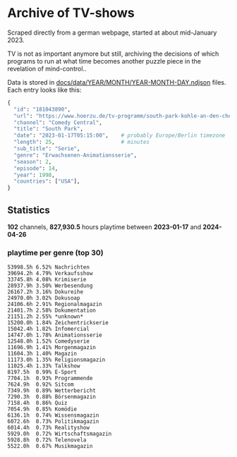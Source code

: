 # Archive of TV-shows

Scraped directly from a german webpage, started at about mid-January 2023.

TV is not as important anymore but still, archiving the decisions of which programs to run at what time
becomes another puzzle piece in the revelation of mind-control.. 

Data is stored in [docs/data/YEAR/MONTH/YEAR-MONTH-DAY.ndjson](docs/data/) files. 
Each entry looks like this:

```python
{
  "id": "181043890", 
  "url": "https://www.hoerzu.de/tv-programm/south-park-kohle-an-den-chefkoch/bid_181043890/", 
  "channel": "Comedy Central", 
  "title": "South Park", 
  "date": "2023-01-17T05:15:00",    # probably Europe/Berlin timezone 
  "length": 25,                     # minutes 
  "sub_title": "Serie", 
  "genre": "Erwachsenen-Animationsserie", 
  "season": 2, 
  "episode": 14, 
  "year": 1998, 
  "countries": ["USA"],
}
```

## Statistics

**102** channels, **827,930.5** hours playtime between **2023-01-17** and **2024-04-26**


### playtime per genre (top 30)

    53998.5h 6.52% Nachrichten
    39694.2h 4.79% Verkaufsshow
    33745.8h 4.08% Krimiserie
    28937.9h 3.50% Werbesendung
    26167.2h 3.16% Dokureihe
    24970.0h 3.02% Dokusoap
    24106.6h 2.91% Regionalmagazin
    21401.7h 2.58% Dokumentation
    21151.2h 2.55% *unknown*
    15200.0h 1.84% Zeichentrickserie
    15042.4h 1.82% Infomercial
    14747.0h 1.78% Animationsserie
    12548.0h 1.52% Comedyserie
    11696.9h 1.41% Morgenmagazin
    11604.3h 1.40% Magazin
    11173.0h 1.35% Religionsmagazin
    11025.4h 1.33% Talkshow
    8197.5h  0.99% E-Sport
    7704.1h  0.93% Programmende
    7624.9h  0.92% Sitcom
    7349.9h  0.89% Wetterbericht
    7290.3h  0.88% Börsenmagazin
    7158.4h  0.86% Quiz
    7054.9h  0.85% Komödie
    6136.1h  0.74% Wissensmagazin
    6072.6h  0.73% Politikmagazin
    6014.4h  0.73% Realityshow
    5929.0h  0.72% Wirtschaftsmagazin
    5928.8h  0.72% Telenovela
    5522.0h  0.67% Musikmagazin
